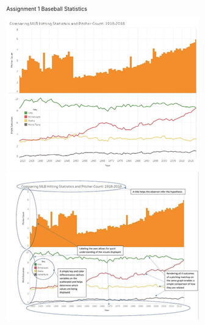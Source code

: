 Assignment 1
Baseball Statistics

<img src="images/Dashboard 2.jpg">
<img src="images/noted.jpg">
 
